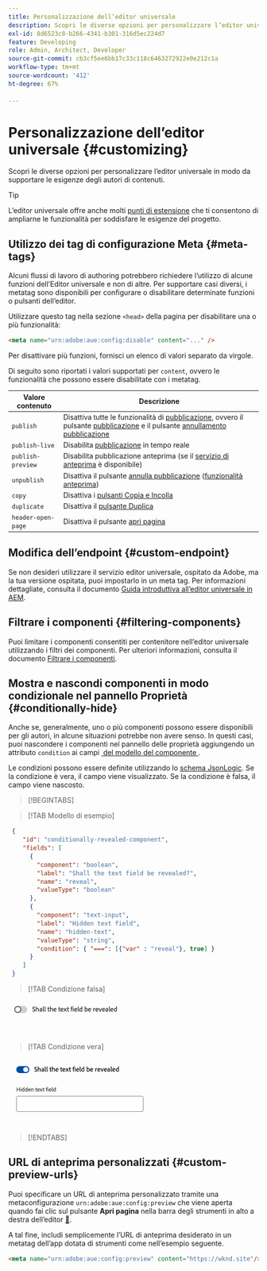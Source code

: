 ```yaml
---
title: Personalizzazione dell’editor universale
description: Scopri le diverse opzioni per personalizzare l’editor universale in modo da supportare le esigenze degli autori di contenuti.
exl-id: 8d6523c8-b266-4341-b301-316d5ec224d7
feature: Developing
role: Admin, Architect, Developer
source-git-commit: cb3cf5ee6bb17c33c118c6463272922e0e212c1a
workflow-type: tm+mt
source-wordcount: '412'
ht-degree: 67%

---
```



# Personalizzazione dell’editor universale {#customizing}

Scopri le diverse opzioni per personalizzare l’editor universale in modo da supportare le esigenze degli autori di contenuti.

>[!TIP]
>
>L’editor universale offre anche molti [punti di estensione](/help/implementing/universal-editor/extending.md) che ti consentono di ampliarne le funzionalità per soddisfare le esigenze del progetto.

## Utilizzo dei tag di configurazione Meta {#meta-tags}

Alcuni flussi di lavoro di authoring potrebbero richiedere l’utilizzo di alcune funzioni dell’Editor universale e non di altre. Per supportare casi diversi, i metatag sono disponibili per configurare o disabilitare determinate funzioni o pulsanti dell’editor.

Utilizzare questo tag nella sezione `<head>` della pagina per disabilitare una o più funzionalità:

```html
<meta name="urn:adobe:aue:config:disable" content="..." />
```

Per disattivare più funzioni, fornisci un elenco di valori separato da virgole.

Di seguito sono riportati i valori supportati per `content`, ovvero le funzionalità che possono essere disabilitate con i metatag.

| Valore contenuto | Descrizione |
|---|---|
| `publish` | Disattiva tutte le funzionalità di [pubblicazione](/help/sites-cloud/authoring/universal-editor/publishing.md), ovvero il pulsante [pubblicazione](/help/sites-cloud/authoring/universal-editor/navigation.md#publish) e il pulsante [annullamento pubblicazione](/help/sites-cloud/authoring/universal-editor/navigation.md#ellipsis) |
| `publish-live` | Disabilita [pubblicazione](/help/sites-cloud/authoring/universal-editor/publishing.md) in tempo reale |
| `publish-preview` | Disabilita pubblicazione anteprima (se il [servizio di anteprima](/help/sites-cloud/authoring/sites-console/previewing-content.md) è disponibile) |
| `unpublish` | Disattiva il pulsante [annulla pubblicazione](/help/sites-cloud/authoring/universal-editor/publishing.md#unpublishing-content) ([funzionalità anteprima](/help/release-notes/universal-editor/preview.md)) |
| `copy` | Disattiva i [pulsanti Copia e Incolla](/help/sites-cloud/authoring/universal-editor/authoring.md#copy-paste) |
| `duplicate` | Disattiva il [pulsante Duplica](/help/sites-cloud/authoring/universal-editor/navigation.md#duplicate) |
| `header-open-page` | Disattiva il pulsante [apri pagina](/help/sites-cloud/authoring/universal-editor/navigation.md#open-page) |

## Modifica dell’endpoint {#custom-endpoint}

Se non desideri utilizzare il servizio editor universale, ospitato da Adobe, ma la tua versione ospitata, puoi impostarlo in un meta tag. Per informazioni dettagliate, consulta il documento [Guida introduttiva all’editor universale in AEM](/help/implementing/universal-editor/getting-started.md##configuration-settings).

## Filtrare i componenti {#filtering-components}

Puoi limitare i componenti consentiti per contenitore nell’editor universale utilizzando i filtri dei componenti. Per ulteriori informazioni, consulta il documento [Filtrare i componenti](/help/implementing/universal-editor/filtering.md).

## Mostra e nascondi componenti in modo condizionale nel pannello Proprietà {#conditionally-hide}

Anche se, generalmente, uno o più componenti possono essere disponibili per gli autori, in alcune situazioni potrebbe non avere senso. In questi casi, puoi nascondere i componenti nel pannello delle proprietà aggiungendo un attributo `condition` ai campi [&#x200B; del modello del componente &#x200B;](/help/implementing/universal-editor/field-types.md#fields).

Le condizioni possono essere definite utilizzando lo [schema JsonLogic](https://jsonlogic.com/). Se la condizione è vera, il campo viene visualizzato. Se la condizione è falsa, il campo viene nascosto.

>[!BEGINTABS]

>[!TAB Modello di esempio]

```json
 {
    "id": "conditionally-revealed-component",
    "fields": [
      {
        "component": "boolean",
        "label": "Shall the text field be revealed?",
        "name": "reveal",
        "valueType": "boolean"
      },
      {
        "component": "text-input",
        "label": "Hidden text field",
        "name": "hidden-text",
        "valueType": "string",
        "condition": { "===": [{"var" : "reveal"}, true] }
      }
    ]
 }
```

>[!TAB Condizione falsa]

![Campo di testo nascosto](assets/hidden.png)

>[!TAB Condizione vera]

![Campo di testo mostrato](assets/shown.png)

>[!ENDTABS]

## URL di anteprima personalizzati {#custom-preview-urls}

Puoi specificare un URL di anteprima personalizzato tramite una metaconfigurazione `urn:adobe:aue:config:preview` che viene aperta quando fai clic sul pulsante **Apri pagina** nella barra degli strumenti in alto a destra dell’editor [&#128279;](/help/sites-cloud/authoring/universal-editor/navigation.md#universal-editor-toolbar).

A tal fine, includi semplicemente l’URL di anteprima desiderato in un metatag dell’app dotata di strumenti come nell’esempio seguente.

```html
<meta name="urn:adobe:aue:config:preview" content="https://wknd.site"/>
```
